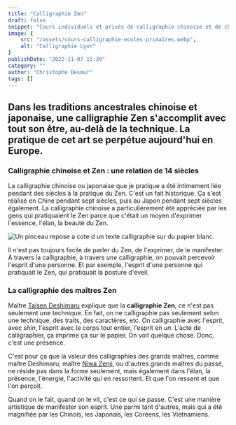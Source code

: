 ```yaml
---
title: "Calligraphie Zen"
draft: false
snippet: "Cours individuels et privés de calligraphie chinoise et de chinois."
image: {
    src: "/assets/cours-calligraphie-ecoles-primaires.webp",
    alt: "Calligraphie Lyon"
}
publishDate: "2022-11-07 15:39"
category: ""
author: "Christophe Desmur"
tags: []
---
```



## Dans les traditions ancestrales chinoise et japonaise, une **calligraphie Zen** s'accomplit avec tout son être, au-delà de la technique. La pratique de cet art se perpétue aujourd'hui en Europe.

### Calligraphie chinoise et Zen : une relation de 14 siècles

La calligraphie chinoise ou japonaise que je pratique a été intimement liée pendant des siècles à la pratique du Zen. C'est un fait historique. Ça s'est réalisé en Chine pendant sept siècles, puis au Japon pendant sept siècles également. La calligraphie chinoise a particulièrement été appréciée par les gens qui pratiquaient le Zen parce que c'était un moyen d'exprimer l'essence, l'élan, la beauté du Zen.

![Un pinceau repose a cote d un texte calligraphie sur du papier blanc.](/assets/un-pinceau-repose-a-cote-d-un-texte-calligraphie-sur-du-papier-blanc.webp)

Il n'est pas toujours facile de parler du Zen, de l'exprimer, de le manifester. À travers la calligraphie, à travers _une_ calligraphie, on pouvait percevoir l'esprit d'une personne. Et par exemple, l'esprit d'une personne qui pratiquait le Zen, qui pratiquait la posture d'éveil.

### La calligraphie des maîtres Zen

Maître [Taisen Deshimaru](http://www.zen-deshimaru.com/fr/zen/biographie-de-maitre-deshimaru) explique que la **calligraphie Zen**, ce n'est pas seulement une technique. En fait, on ne calligraphie pas seulement selon une technique, des traits, des caractères, etc. On calligraphie avec l'esprit, avec _shin_, l'esprit avec le corps tout entier, l'esprit en _un_. L'acte de calligraphier, ça imprime ça sur le papier. On voit quelque chose. Donc, c'est une présence.

C'est pour ça que la valeur des calligraphies des grands maîtres, comme maître Deshimaru, maître [Niwa Zenji](https://fr.wikipedia.org/wiki/Niwa_Zenji), ou d'autres grands maîtres du passé, ne réside pas dans la forme seulement, mais également dans l'élan, la présence, l'énergie, l'activité qui en ressortent. Et que l'on ressent et que l'on perçoit.

Quand on le fait, quand on le vit, c'est ce qui se passe. C'est une manière artistique de manifester son esprit. Une parmi tant d'autres, mais qui a été magnifiée par les Chinois, les Japonais, les Coréens, les Vietnamiens.

